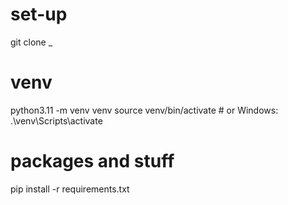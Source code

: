# set-up
git clone _

# venv
python3.11 -m venv venv
source venv/bin/activate  # or Windows: .\venv\Scripts\activate

# packages and stuff
pip install -r requirements.txt

